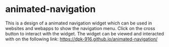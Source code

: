 # animated-navigation
This is a design of a animated navigation widget which can be used in websites and webapps to show the navigation menu.
Click on the cross button to interact with the widget.
The widget can be viewed and interacted with on the following link: https://dpk-916.github.io/animated-navigation/
